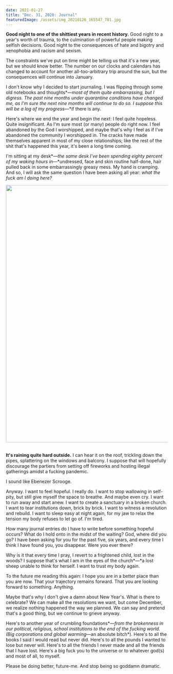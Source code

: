 ```yaml
---
date: 2021-01-27
title: "Dec. 31, 2020: Journal"
featuredImage: /assets/img_20210126_165547_701.jpg
---
```

**Good night to one of the shittiest years in recent history.** Good night to a year's worth of trauma, to the culmination of powerful people making selfish decisions. Good night to the consequences of hate and bigotry and xenophobia and racism and sexism.

The constraints we've put on time might be telling us that it's a new year, but we should know better. The number on our clocks and calendars has changed to account for another all-too-arbitrary trip around the sun, but the consequences will continue into January.

I don't know why I decided to start journaling. I was flipping through some old notebooks and thoughts*—*most of them quite embarrassing, but I digress. The past nine months under quarantine conditions have changed me, as I'm sure the next nine months will continue to do so. I suppose this will be a log of my progress*—*if there is any. 

Here's where we end the year and begin the next: I feel quite hopeless. Quite insignificant. As I'm sure most (or many) people do right now. I feel abandoned by the God I worshipped, and maybe that's why I feel as if I've abandoned the community I worshipped in. The cracks have made themselves apparent in most of my close relationships; like the rest of the shit that's happened this year, it's been a long time coming.

I'm sitting at my desk*—*the same desk I've been spending eighty percent of my waking hours in*—*undressed, face and skin routine half-done, hair pulled back in some embarrassingly greasy mess. My hand is cramping. And so, I will ask the same question I have been asking all year: *what the fuck am I doing here?*

<img src="/assets/pxl_20201107_235547478.jpg" width="800" style="display: block; margin-left: auto; margin-right: auto; max-width: 100%"/>
<br/>

**It's raining quite hard outside.** I can hear it on the roof, trickling down the pipes, splattering on the windows and balcony. I suppose that will hopefully discourage the partiers from setting off fireworks and hosting illegal gatherings amidst a fucking pandemic. 

I sound like Ebenezer Scrooge.

Anyway. I want to feel hopeful. I really do. I want to stop wallowing in self-pity, but still give myself the space to breathe. And maybe even cry. I want to run away and start anew. I want to create a sanctuary in a broken church. I want to tear institutions down, brick by brick. I want to witness a revolution and rebuild. I want to sleep easy at night again, for my jaw to relax the tension my body refuses to let go of. I'm tired.

How many journal entries do I have to write before something hopeful occurs? What do I hold onto in the midst of the waiting? God, where did you go? I have been asking for you for the past five, six years, and every time I think I have found you, you disappear. Were you ever there?

Why is it that every time I pray, I revert to a frightened child, lost in the woods? I suppose that's what I am in the eyes of the church*—*a lost sheep unable to think for herself. I want to trust my body again.

To the future me reading this again: I hope you are in a better place than you are now. That your trajectory remains forward. That you are looking forward to something. Anything.

Maybe that's why I don't give a damn about New Year's. What is there to celebrate? We can make all the resolutions we want, but come December, we realize nothing happened the way we planned. We can say and pretend that's a good thing, but we continue to grieve anyway.

Here's to another year of crumbling foundations*—*from the brokenness in our political, religious, school institutions to the end of the fucking world. (Big corporations and global warming*—an absolute bitch*). Here's to all the books I said I would read but never did. Here's to all the pounds I wanted to lose but never will. Here's to all the friends I never made and all the friends that I have lost. Here's a big fuck you to the universe or to whatever god(s) and most of all, to myself.

Please be doing better, future-me. And stop being so goddamn dramatic.